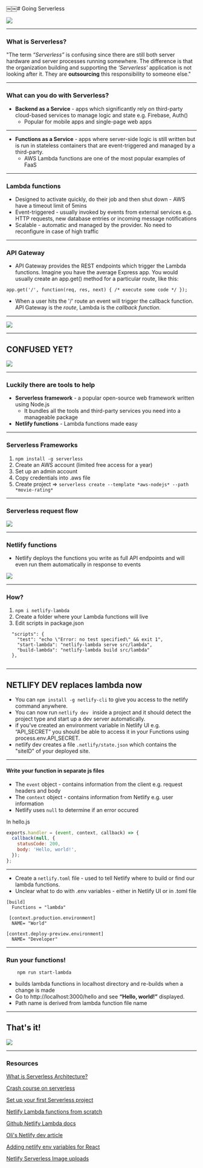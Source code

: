 ￼￼# Going Serverless

![](https://i.imgur.com/cu2Ldpw.png )



---

### What is Serverless?

"The term *“Serverless”* is confusing since there are still both server hardware and server processes running somewhere. The difference is that the organization building and supporting the *‘Serverless’* application is not looking after it. They are **outsourcing** this responsibility to someone else."


---

### What can you do with Serverless?

- **Backend as a Service** - apps which significantly rely on third-party cloud-based services to manage logic and state e.g. Firebase, Auth()
    - Popular for mobile apps and single-page web apps

---

- **Functions as a Service** - apps where server-side logic is still written but is run in stateless containers that are event-triggered and managed by a third-party. 
    - AWS Lambda functions are one of the most popular examples of FaaS


---

### Lambda functions

- Designed to activate quickly, do their job and then shut down - AWS have a timeout limit of 5mins
- Event-triggered - usually invoked by events from external services e.g. HTTP requests, new database entries or incoming message notifications
- Scalable - automatic and managed by the provider. No need to reconfigure in case of high traffic


---


### API Gateway

- API Gateway provides the REST endpoints which trigger the Lambda functions. Imagine you have the average Express app. You would usually create an app.get() method for a particular route, like this:

```javascript=
app.get('/', function(req, res, next) { /* execute some code */ });
```

- When a user hits the '/' route an event will trigger the callback function. API Gateway is the *route*, Lambda is the *callback function.*


---


![](https://i.imgur.com/O9lfLjV.png)


---

## CONFUSED YET?

![](https://media.giphy.com/media/APqEbxBsVlkWSuFpth/giphy.gif)

---

### Luckily there are tools to help

- **Serverless framework** - a popular open-source web framework written using Node.js
    - It bundles all the tools and third-party services you need into a manageable package
- **Netlify functions** - Lambda functions made easy

---

### Serverless Frameworks

1. ```npm install -g serverless```
2. Create an AWS account (limited free access for a year)
3. Set up an admin account
4. Copy credentials into .aws file
5. Create project => ```serverless create --template *aws-nodejs* --path *movie-rating*```


---

### Serverless request flow

![](https://i.imgur.com/IPohA9G.png )



---

### Netlify functions

- Netlify deploys the functions you write as full API endpoints and will even run them automatically in response to events

![](https://i.imgur.com/Qo43CRn.png)


---

### How?

1. ```npm i netlify-lambda```
2. Create a folder where your Lambda functions will live
3. Edit scripts in package.json

```json=
  "scripts": {
    "test": "echo \"Error: no test specified\" && exit 1",
    "start-lambda": "netlify-lambda serve src/lambda",
    "build-lambda": "netlify-lambda build src/lambda"
  },
  
```

---

## NETLIFY DEV replaces lambda now

- You can ```npm install -g netlify-cli``` to give you access to the netlify command anywhere. 
- You can now run ```netlify dev ``` inside a project and it should detect the project type and start up a dev server automatically.
- if you’ve created an environment variable in Netlify UI e.g. “API_SECRET” you should be able to access it in your Functions using process.env.API_SECRET.
- netlify dev creates a file ```.netlify/state.json```  which contains the "siteID" of your deployed site.


---


#### Write your function in separate js files

- The ```event``` object - contains information from the client e.g. request headers and body 
- The ```context``` object - contains information from Netlify e.g. user information
- Netlify uses ```null``` to determine if an error occured

In hello.js
```javascript
exports.handler = (event, context, callback) => {
  callback(null, {
    statusCode: 200,
    body: 'Hello, world!',
  });
};

```

---

- Create a ```netlify.toml``` file - used to tell Netlify where to build or find our lambda functions.
- Unclear what to do with .env variables - either in Netlify UI or in .toml file

```
[build]
  Functions = "lambda"
  
 [context.production.environment]
  NAME= "World"

[context.deploy-preview.environment]
  NAME= "Developer"

```

---


### Run your functions!

``` 
    npm run start-lambda
```

- builds lambda functions in localhost directory and re-builds when a change is made
- Go to http://localhost:3000/hello and see **“Hello, world!”** displayed.
- Path name is derived from lambda function file name



---

## That's it!

![](https://media.giphy.com/media/3ofT5yFjWxh15lsl0s/giphy.gif)

---

### Resources 

[What is Serverless Architecture?](https://martinfowler.com/articles/serverless.html)

[Crash course on serverless](https://hackernoon.com/a-crash-course-on-serverless-with-node-js-632b37d58b44)

[Set up your first Serverless project](https://www.netlify.com/blog/2016/09/15/serverless-jam-a-serverless-framework-tutorial/)

[Netlify Lambda functions from scratch](https://travishorn.com/netlify-lambda-functions-from-scratch-1186f61c659e)

[Github Netlify Lambda docs](https://github.com/netlify/netlify-lambda)

[Oli's Netlify dev article](https://oliverjam.es/blog/we-dont-need-servers/)

[Adding netlify env variables for React](https://medium.com/better-programming/why-you-should-add-environment-variables-to-netlify-sites-bae57012cc74)

[Netlify Serverless Image uploads](https://www.netlify.com/blog/2016/11/17/serverless-file-uploads/)
